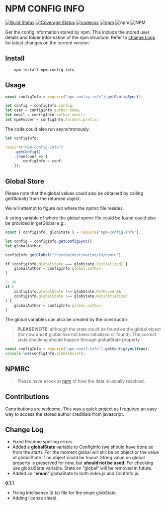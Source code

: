 # NPM CONFIG INFO

[![Build Status](https://travis-ci.org/DaClan008/npm-config-info.svg?branch=master)](https://travis-ci.org/DaClan008/npm-config-info.svg?branch=master)
[![Coverage Status](https://coveralls.io/repos/github/DaClan008/npm-config-info/badge.svg?branch=master)](https://coveralls.io/github/DaClan008/npm-config-info?branch=master)
[![codecov](https://codecov.io/gh/DaClan008/npm-config-info/branch/master/graph/badge.svg)](https://codecov.io/gh/DaClan008/npm-config-info)
[![npm](https://img.shields.io/npm/v/npm-config-info)](https://img.shields.io/npm/v/npm-config-info)
![npm](https://img.shields.io/npm/dw/npm-config-info)
![NPM](https://img.shields.io/npm/l/npm-config-info)

Get the config information stored by npm. This include the stored user details and folder information of the npm structure. Refer to [change Logs](#change-log) for latest changes on the current version.

## Install

```console
    npm install npm-config-info
```

## Usage

```js
const configInfo = require("npm-config-info").getConfigSync();

let config = configInfo.config;
let user = configInfo.author.name;
let email = configInfo.author.email;
let npmFolder = configInfo.folders.prefix;
```

The code could also run asynchronously:

```js
let configInfo;

require("npm-config-info")
	.getConfig()
	.then(conf => {
		configInfo = conf;
	});
```

## Global Store

Please note that the global values could also be obtained by calling getGlobal() from the returned object.

We will attempt to figure out where the npmrc file resides.

A string variable of where the global npmrc file could be found could also be provided in getGlobal e.g.:

```js
const { configInfo, globState } = require("npm-config-info");

let config = configInfo.getConfigSync();
let globalAuthor;

configInfo.getGlobal("/custom/destination/to/npmrc");

if (configInfo.globalState === globState.Initialized) {
	globalAuthor = configInfo.global.author;
}

// OR
if (
	configInfo.globalState !== globState.NotFound &&
	configInfo.globalState !== globState.NotInitialized
) {
	globalAuthor = configInfo.global.author;
}
```

The global variables can also be created by the constructor:

> **PLEASE NOTE**: although the state could be found on the global object (for now and if global has not been initialized or found). The correct state checking should happen through globalState property

```js
const configInfo = require("npm-conif-info").getConfigSync(true);
console.loe(configInfo.globalExist);
```

## NPMRC

> Please have a look at [npm]("http://npm.github.io/installation-setup-docs/customizing/the-npmrc-file.html#files") of how the data is usually resolved.

## Contributions

Contributions are welcome. This was a quick project as I required an easy way to access the stored author creditials from javascript.

## Change Log

-   Fixed Readme spelling errors.
-   Added a **globalState** variable to ConfigInfo (we should have done so from the start). For the moment global will still be an object or the value of globalState if no object could be found. String value on global property is preserved for now, but **should not be used**. For checking use globalState variable. State on "global" will be removed in future.
-   Added an "**enum**" globaState to both index.js and ConfInfo.js.

**0.1.1**

-   Fixing intelisense (d.ts) file for the enum globState.
-   Adding license shield.
